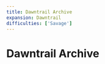 ```yaml
---
title: Dawntrail Archive
expansion: Dawntrail
difficulties: ['Savage']
---
```


# Dawntrail Archive
<ArchiveList/>
